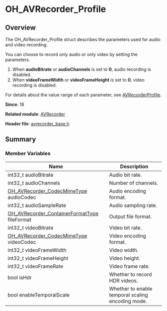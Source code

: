 # OH_AVRecorder_Profile

## Overview

The OH_AVRecorder_Profile struct describes the parameters used for audio and video recording.

You can choose to record only audio or only video by setting the parameters.

1. When **audioBitrate** or **audioChannels** is set to **0**, audio recording is disabled.
2. When **videoFrameWidth** or **videoFrameHeight** is set to **0**, video recording is disabled.

For details about the value range of each parameter, see [AVRecorderProfile](js-apis-media.md#avrecorderprofile9).

**Since**: 18

**Related module**: [AVRecorder](capi-avrecorder.md)

**Header file**: [avrecorder_base.h](capi-avrecorder-base-h.md)

## Summary

### Member Variables

| Name| Description|
| -- | -- |
| int32_t audioBitrate | Audio bit rate.|
| int32_t audioChannels | Number of channels.|
| [OH_AVRecorder_CodecMimeType](capi-avrecorder-base-h.md#oh_avrecorder_codecmimetype) audioCodec | Audio encoding format.|
| int32_t audioSampleRate | Audio sampling rate.|
| [OH_AVRecorder_ContainerFormatType](capi-avrecorder-base-h.md#oh_avrecorder_containerformattype) fileFormat | Output file format.|
| int32_t videoBitrate | Video bit rate.|
| [OH_AVRecorder_CodecMimeType](capi-avrecorder-base-h.md#oh_avrecorder_codecmimetype) videoCodec | Video encoding format.|
| int32_t videoFrameWidth | Video width.|
| int32_t videoFrameHeight | Video height.|
| int32_t videoFrameRate | Video frame rate.|
| bool isHdr | Whether to record HDR videos.|
| bool enableTemporalScale | Whether to enable temporal scaling encoding mode.|
